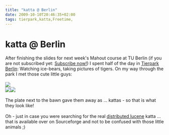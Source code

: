 ```yaml
---
title: "katta @ Berlin"
date: 2009-10-10T20:46:35+02:00
tags: tierpark,katta,Freetime,
---
```


# katta @ Berlin


After finishing the slides for next week's Mahout course at TU Berlin (if you are not subscribed yet: <a 
href="https://lsf.zuv.tu-berlin.de/qisserver/servlet/de.his.servlet.RequestDispatcherServlet?state=wsearchv&search=2&ver
anstaltung.veranstid=98064">Subscribe now!</a>) I spent half of the day in <a 
href="http://www.tierpark-berlin.de/">Tierpark Berlin</a>: Watching ice-bears, taking pictures of tigers. On my way 
through the park I met those cute little guys:<br><br><img 
src="http://www.isabel-drost.de/Bilder/wordpress/katta1.jpg"><br><img 
src="http://www.isabel-drost.de/Bilder/wordpress/katta2.jpg"><img 
src="http://www.isabel-drost.de/Bilder/wordpress/katta3.jpg"><br><br>The plate next to the bawn gave them away as ... 
kattas - so that is what they look like!<br><br>Oh - just in case you were searching for the real <a 
href="http://katta.sourceforge.net/">distributed lucene</a> katta ... that is available over on Sourceforge and not to 
be confused with those little animals ;)
